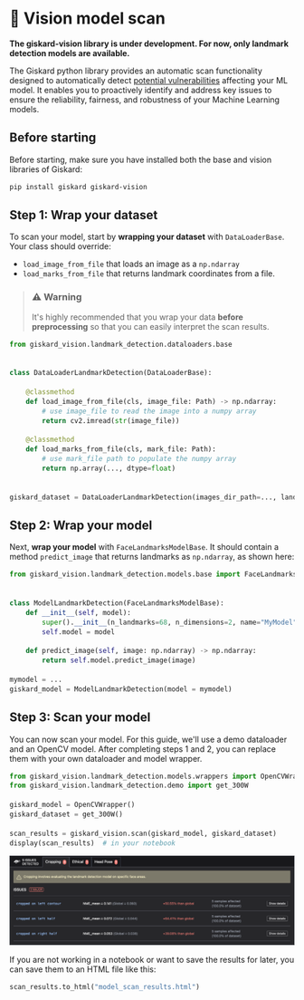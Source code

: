 # 📸 Vision model scan

**The giskard-vision library is under development. For now, only landmark detection models are available.**

The Giskard python library provides an automatic scan functionality designed to automatically
detect [potential vulnerabilities](https://docs.giskard.ai/en/stable/knowledge/key_vulnerabilities/index.html) affecting
your ML model. It enables you to proactively identify and address key issues to ensure the reliability, fairness, and
robustness of your Machine Learning models.

## Before starting

Before starting, make sure you have installed both the base and vision libraries of Giskard:

```bash
pip install giskard giskard-vision
```

## Step 1: Wrap your dataset

To scan your model, start by **wrapping your dataset** with `DataLoaderBase`. Your class should override:

- `load_image_from_file` that loads an image as a `np.ndarray`
- `load_marks_from_file` that returns landmark coordinates from a file.

> ### ⚠️ Warning
>
> It's highly recommended that you wrap your data **before preprocessing** so that you can easily interpret
> the scan results.

```python
from giskard_vision.landmark_detection.dataloaders.base


class DataLoaderLandmarkDetection(DataLoaderBase):

    @classmethod
    def load_image_from_file(cls, image_file: Path) -> np.ndarray:
        # use image_file to read the image into a numpy array
        return cv2.imread(str(image_file))

    @classmethod
    def load_marks_from_file(cls, mark_file: Path):
        # use mark_file path to populate the numpy array
        return np.array(..., dtype=float)


giskard_dataset = DataLoaderLandmarkDetection(images_dir_path=..., landmarks_dir_path=...)
```

## Step 2: Wrap your model

Next, **wrap your model** with `FaceLandmarksModelBase`. It should contain a method `predict_image` that returns landmarks as `np.ndarray`, as shown here:

```python
from giskard_vision.landmark_detection.models.base import FaceLandmarksModelBase


class ModelLandmarkDetection(FaceLandmarksModelBase):
    def __init__(self, model):
        super().__init__(n_landmarks=68, n_dimensions=2, name="MyModel")
        self.model = model

    def predict_image(self, image: np.ndarray) -> np.ndarray:
        return self.model.predict_image(image)

mymodel = ...
giskard_model = ModelLandmarkDetection(model = mymodel)
```

## Step 3: Scan your model

You can now scan your model. For this guide, we'll use a demo dataloader and an OpenCV model. After completing steps 1 and 2, you can replace them with your own dataloader and model wrapper.

```python
from giskard_vision.landmark_detection.models.wrappers import OpenCVWrapper
from giskard_vision.landmark_detection.demo import get_300W

giskard_model = OpenCVWrapper()
giskard_dataset = get_300W()

scan_results = giskard_vision.scan(giskard_model, giskard_dataset)
display(scan_results)  # in your notebook
```

![Vision scan results](../../../assets/scan_vision.png)

If you are not working in a notebook or want to save the results for later, you can save them to an HTML file like this:

```python
scan_results.to_html("model_scan_results.html")
```
